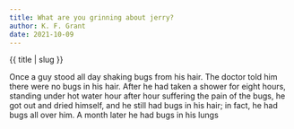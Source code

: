 ```yaml
---
title: What are you grinning about jerry?
author: K. F. Grant
date: 2021-10-09
---
```


{{ title | slug }}

Once a guy stood all day shaking bugs from his hair. The doctor told him there
were no bugs in his hair. After he had taken a shower for eight hours, standing under hot
water hour after hour suffering the pain of the bugs, he got out and dried himself, and he
still had bugs in his hair; in fact, he had bugs all over him. A month later he had bugs in
his lungs